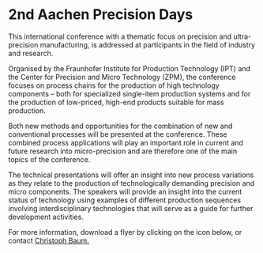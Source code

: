 # 2nd Aachen Precision Days

This international conference with a thematic focus on precision and ultra-precision manufacturing, is addressed at participants in the field of industry and research.
<!--break-->
Organised by the Fraunhofer Institute for Production Technology (IPT) and the Center for Precision and Micro Technology (ZPM), the conference focuses
on process chains for the production of high technology components – both for specialized single-item production systems and for the production of low-priced, high-end products suitable for mass production.  
  
Both new methods and opportunities for the combination of new and conventional processes will be presented at the conference. These combined process applications will play an important role in current and future research into micro-precision and are therefore one of the main topics of the conference.  
  
The technical presentations will offer an insight into new process variations as they relate to the production of technologically demanding precision and micro components. The speakers will provide an insight into the current status of technology
using examples of different production sequences involving interdisciplinary technologies that will serve as a guide for further development activities.

For more information, download a flyer by clicking on the icon below, or contact [Christoph Baum.](mailto:christoph.baum@ipt.fraunhofer.de)